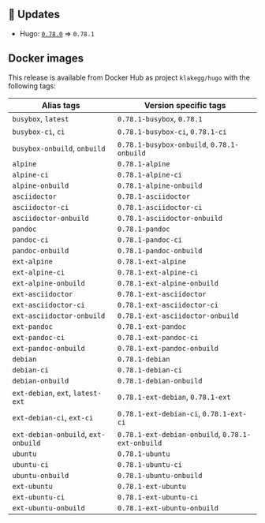 ## :heartbeat: Updates

* Hugo: [`0.78.0`](https://github.com/klakegg/docker-hugo/releases/tag/0.78.0) => `0.78.1`


## Docker images

This release is available from Docker Hub as project `klakegg/hugo` with the following tags:

| Alias tags                   | Version specific tags                      |
| ---------------------------- | ------------------------------------------ |
| `busybox`, `latest`          | `0.78.1-busybox`, `0.78.1`                     |
| `busybox-ci`, `ci`           | `0.78.1-busybox-ci`, `0.78.1-ci`               |
| `busybox-onbuild`, `onbuild` | `0.78.1-busybox-onbuild`, `0.78.1-onbuild`     |
| `alpine`                     | `0.78.1-alpine`                              |
| `alpine-ci`                  | `0.78.1-alpine-ci`                           |
| `alpine-onbuild`             | `0.78.1-alpine-onbuild`                      |
| `asciidoctor`                | `0.78.1-asciidoctor`                         |
| `asciidoctor-ci`             | `0.78.1-asciidoctor-ci`                      |
| `asciidoctor-onbuild`        | `0.78.1-asciidoctor-onbuild`                 |
| `pandoc`                     | `0.78.1-pandoc`                              |
| `pandoc-ci`                  | `0.78.1-pandoc-ci`                           |
| `pandoc-onbuild`             | `0.78.1-pandoc-onbuild`                      |
| `ext-alpine`                 | `0.78.1-ext-alpine`                          |
| `ext-alpine-ci`              | `0.78.1-ext-alpine-ci`                       |
| `ext-alpine-onbuild`         | `0.78.1-ext-alpine-onbuild`                  |
| `ext-asciidoctor`            | `0.78.1-ext-asciidoctor`                     |
| `ext-asciidoctor-ci`         | `0.78.1-ext-asciidoctor-ci`                  |
| `ext-asciidoctor-onbuild`    | `0.78.1-ext-asciidoctor-onbuild`             |
| `ext-pandoc`                 | `0.78.1-ext-pandoc`                          |
| `ext-pandoc-ci`              | `0.78.1-ext-pandoc-ci`                       |
| `ext-pandoc-onbuild`         | `0.78.1-ext-pandoc-onbuild`                  |
| `debian`                     | `0.78.1-debian`                              |
| `debian-ci`                  | `0.78.1-debian-ci`                           |
| `debian-onbuild`             | `0.78.1-debian-onbuild`                      |
| `ext-debian`, `ext`, `latest-ext` | `0.78.1-ext-debian`, `0.78.1-ext`         |
| `ext-debian-ci`, `ext-ci`    | `0.78.1-ext-debian-ci`, `0.78.1-ext-ci`        |
| `ext-debian-onbuild`, `ext-onbuild` | `0.78.1-ext-debian-onbuild`, `0.78.1-ext-onbuild` |
| `ubuntu`                     | `0.78.1-ubuntu`                            |
| `ubuntu-ci`                  | `0.78.1-ubuntu-ci`                         |
| `ubuntu-onbuild`             | `0.78.1-ubuntu-onbuild`                    |
| `ext-ubuntu`                 | `0.78.1-ext-ubuntu`                        |
| `ext-ubuntu-ci`              | `0.78.1-ext-ubuntu-ci`                     |
| `ext-ubuntu-onbuild`         | `0.78.1-ext-ubuntu-onbuild`                |